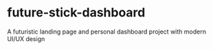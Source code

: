 # future-stick-dashboard
A futuristic landing page and personal dashboard project with modern UI/UX design

